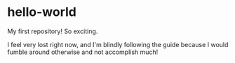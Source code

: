 hello-world
===========

My first repository! So exciting.

I feel very lost right now, and I'm blindly following the guide because I would fumble around otherwise and not accomplish much!
